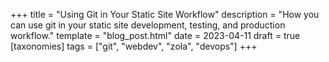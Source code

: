 +++
title = "Using Git in Your Static Site Workflow"
description = "How you can use git in your static site development, testing, and production workflow."
template = "blog_post.html"
date = 2023-04-11
draft = true
[taxonomies]
tags = ["git", "webdev", "zola", "devops"]
+++
